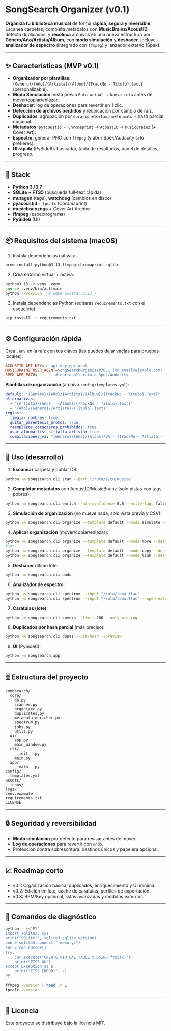 # SongSearch Organizer (v0.1)

**Organiza tu biblioteca musical** de forma **rápida, segura y reversible**.  
Escanea carpetas, completa metadatos con **MusicBrainz/AcoustID**, detecta duplicados, y **recoloca** archivos en una nueva estructura por **Género/Año/Artista/Álbum**, con **modo simulación** y **deshacer**. Incluye **analizador de espectro** (integrado con `ffmpeg`) y lanzador externo (Spek).

---

## ✨ Características (MVP v0.1)

- **Organizador por plantillas**:  
  `{Genero}/{Año}/{Artista}/{Álbum}/{TrackNo - Título}.{ext}` (personalizable).
- **Modo Simulación**: vista previa `Ruta actual → Nueva ruta` antes de mover/copiar/enlazar.
- **Deshacer**: log de operaciones para revertir en 1 clic.
- **Detección de archivos perdidos** y reubicación por cambio de raíz.
- **Duplicados**: agrupación por `duración±1s+tamaño+formato` + hash parcial opcional.
- **Metadatos**: `pyacoustid + Chromaprint` → `AcoustID` → `MusicBrainz` (+ Cover Art).
- **Espectro**: generar PNG con `ffmpeg` (y abrir Spek/Audacity si lo prefieres).
- **UI rápida** (PySide6): buscador, tabla de resultados, panel de detalles, progreso.

---

## 🧱 Stack

- **Python 3.13.7**
- **SQLite + FTS5** (búsqueda full-text rápida)
- **mutagen** (tags), **watchdog** (cambios en disco)
- **pyacoustid** + `fpcalc` (Chromaprint)
- **musicbrainzngs** + Cover Art Archive
- **ffmpeg** (espectrograma)
- **PySide6** (UI)

---

## 📦 Requisitos del sistema (macOS)

1) Instala dependencias nativas:
```bash
brew install python@3.13 ffmpeg chromaprint sqlite
```

2) Crea entorno virtual + activa:

```bash
python3.13 -m venv .venv
source .venv/bin/activate
python --version   # debe mostrar 3.13.7
```

3) Instala dependencias Python (editarás `requirements.txt` con el esqueleto):

```bash
pip install -r requirements.txt
```

---

## ⚙️ Configuración rápida

Crea `.env` en la raíz con tus claves (las puedes dejar vacías para pruebas locales):

```ini
ACOUSTID_API_KEY=tu_api_key_opcional
MUSICBRAINZ_USER_AGENT=SongSearchOrganizer/0.1 (tu_email@ejemplo.com)
SPEK_APP_PATH=        # opcional: ruta a Spek/Audacity
```

**Plantillas de organización** (archivo `config/templates.yml`):

```yaml
default: "{Genero}/{Año}/{Artista}/{Álbum}/{TrackNo - Título}.{ext}"
alternativas:
  - "{Artista}/{Año} - {Álbum}/{TrackNo - Título}.{ext}"
  - "{Año}/{Genero}/{Artista}/{Título}.{ext}"
reglas:
  limpiar_nombres: true
  quitar_parentesis_promos: true
  reemplazos_caracteres_prohibidos: true
  usar_albumartist_si_falta_artista: true
  compilaciones_va: "{Genero}/{Año}/{Álbum}/VA - {TrackNo - Artista - Título}.{ext}"
```

---

## 🚀 Uso (desarrollo)

1. **Escanear** carpeta y poblar DB:

```bash
python -m songsearch.cli scan --path "/ruta/a/tu/musica"
```

2. **Completar metadatos** con AcoustID/MusicBrainz (solo pistas con tags pobres):

```bash
python -m songsearch.cli enrich --min-confidence 0.6 --write-tags false
```

3. **Simulación de organización** (no mueve nada, solo vista previa y CSV):

```bash
python -m songsearch.cli organize --template default --mode simulate --dest "/ruta/destino"
```

4. **Aplicar organización** (mover/copiar/enlazar):

```bash
python -m songsearch.cli organize --template default --mode move --dest "/ruta/destino"
# o:
python -m songsearch.cli organize --template default --mode copy --dest "/ruta/destino"
python -m songsearch.cli organize --template default --mode link --dest "/ruta/destino"
```

5. **Deshacer** último lote:

```bash
python -m songsearch.cli undo
```

6. **Analizador de espectro**:

```bash
python -m songsearch.cli spectrum --input "/ruta/tema.flac"
python -m songsearch.cli spectrum --input "/ruta/tema.flac" --open-external
```

7. **Carátulas (lote)**:

```bash
python -m songsearch.cli covers --limit 200 --only-missing
```

8. **Duplicados por hash parcial** (más preciso):

```bash
python -m songsearch.cli dupes --use-hash --preview
```

9. **UI** (PySide6):

```bash
python -m songsearch.app
```

---

## 🗄️ Estructura del proyecto

```
songsearch/
  core/
    db.py
    scanner.py
    organizer.py
    duplicates.py
    metadata_enricher.py
    spectrum.py
    jobs.py
    utils.py
  ui/
    app.py
    main_window.py
  cli/
    __init__.py
    main.py
  app/
    __main__.py
config/
  templates.yml
assets/
  icons/
logs/
.env.example
requirements.txt
LICENSE
```

---

## 🔒 Seguridad y reversibilidad

- **Modo simulación** por defecto para revisar antes de mover.
- **Log de operaciones** para revertir con `undo`.
- Protección contra sobrescritura: destinos únicos y papelera opcional.

---

## 📈 Roadmap corto

- v0.1: Organización básica, duplicados, enriquecimiento y UI mínima.
- v0.2: Edición en lote, cache de carátulas, perfiles de exportación.
- v0.3: BPM/Key opcional, listas avanzadas y módulos externos.

---

## 🧪 Comandos de diagnóstico

```bash
python - <<'PY'
import sqlite3, sys
print("SQLite:", sqlite3.sqlite_version)
con = sqlite3.connect(":memory:")
cur = con.cursor()
try:
    cur.execute("CREATE VIRTUAL TABLE t USING fts5(x)")
    print("FTS5 OK")
except Exception as e:
    print("FTS5 ERROR:", e)
PY

ffmpeg -version | head -n 1
fpcalc -version
```

---

## 📜 Licencia

Este proyecto se distribuye bajo la licencia [MIT](LICENSE).

